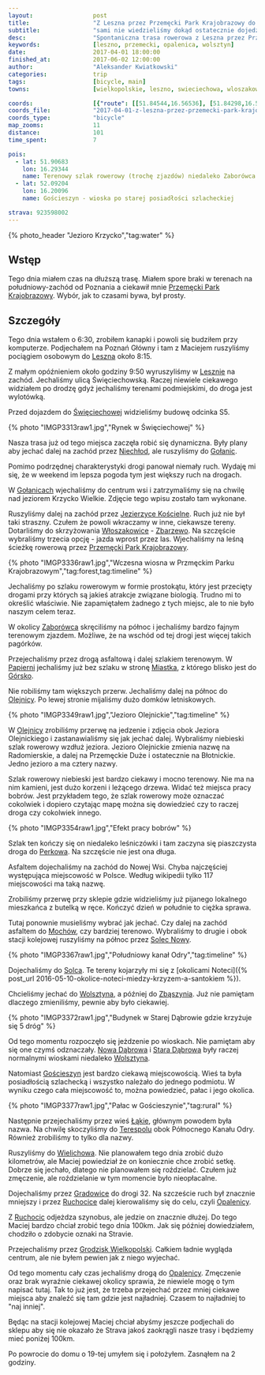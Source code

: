 ```yaml
---
layout:                 post
title:                  "Z Leszna przez Przemęcki Park Krajobrazowy do Opalenicy"
subtitle:               "sami nie wiedzieliśmy dokąd ostatecznie dojedziemy, pierwszy dzień lata tej wiosny"
desc:                   "Spontaniczna trasa rowerowa z Leszna przez Przemęcki Park Krajobrazowy. Nie wiedzieliśmy w jakim miejscu skończymy jazdę tego dnia."
keywords:               [leszno, przemecki, opalenica, wolsztyn]
date:                   2017-04-01 18:00:00
finished_at:            2017-06-02 12:00:00
author:                 "Aleksander Kwiatkowski"
categories:             trip
tags:                   [bicycle, main]
towns:                  [wielkopolskie, leszno, swieciechowa, wloszakowice, wijewo, przemet, wolsztyn, rakoniewice, wielichowo, grodzisk_wielkopolski, opalenica]

coords:                 [{"route": [[51.84544,16.56536], [51.84298,16.56524], [51.84791,16.54009], [51.85528,16.50198], [51.85522,16.49378], [51.87780,16.46117], [51.88509,16.44417], [51.88506,16.43859], [51.88265,16.43580], [51.89227,16.40224], [51.89142,16.39877], [51.89714,16.35976], [51.90498,16.29405], [51.91612,16.29392], [51.92015,16.28963], [51.93079,16.25727], [51.93933,16.25933], [51.95377,16.25423], [51.96166,16.25182], [51.96134,16.24646], [51.97247,16.24062], [51.97448,16.24680], [51.98111,16.24131], [51.98471,16.24753], [51.99129,16.25054], [52.00352,16.26075], [52.00838,16.25135], [52.01221,16.21517], [52.01459,16.21548], [52.01499,16.21256], [52.01950,16.21148], [52.02587,16.21912], [52.02912,16.21861], [52.02967,16.21586], [52.03271,16.21530], [52.03033,16.17041], [52.02814,16.15951], [52.04089,16.14428], [52.04868,16.14406], [52.05601,16.14964], [52.06113,16.16389], [52.06375,16.16127], [52.06865,16.17170], [52.07543,16.16887], [52.08155,16.17625], [52.09207,16.17677], [52.09289,16.19591], [52.09144,16.20488], [52.09629,16.20565], [52.10533,16.22749], [52.09732,16.22977], [52.09856,16.24333], [52.10343,16.24740], [52.09365,16.27663], [52.09025,16.28169], [52.08015,16.28706], [52.09046,16.28126], [52.09355,16.27693], [52.10633,16.30727], [52.11564,16.35156], [52.12560,16.35268], [52.13382,16.34898], [52.15162,16.32766], [52.15992,16.30598], [52.16555,16.31787], [52.17747,16.32873], [52.18526,16.33954], [52.21443,16.36426], [52.22521,16.36422], [52.22894,16.36469], [52.23415,16.36036], [52.24293,16.36504], [52.25462,16.37589], [52.27513,16.39134], [52.29067,16.40229], [52.30393,16.41005], [52.30815,16.41095], [52.31038,16.40653], [52.31004,16.40289]], "type": "bicycle"}]
coords_file:            "2017-04-01-z-leszna-przez-przemecki-park-krajobrazowy-do-opalenicy.json"
coords_type:            "bicycle"
map_zooms:              11
distance:               101
time_spent:             7

pois:
  - lat: 51.90683
    lon: 16.29344
    name: Terenowy szlak rowerowy (trochę zjazdów) niedaleko Zaborówca
  - lat: 52.09204
    lon: 16.20096
    name: Gościeszyn - wioska po starej posiadłości szlacheckiej

strava: 923598002
---
```


[wiki-leszno]: https://pl.wikipedia.org/wiki/Leszno
[wiki-swieciechowa]: https://pl.wikipedia.org/wiki/%C5%9Awi%C4%99ciechowa
[wiki-niechlod]: https://pl.wikipedia.org/wiki/Niech%C5%82%C3%B3d
[wiki-golanice]: https://pl.wikipedia.org/wiki/Go%C5%82anice
[wiki-jezierzyce-koscielne]: https://pl.wikipedia.org/wiki/Jezierzyce_Ko%C5%9Bcielne
[wiki-wloszakowice]: https://pl.wikipedia.org/wiki/W%C5%82oszakowice
[wiki-zbarzewo]: https://pl.wikipedia.org/wiki/Zbarzewo
[wiki-zaborowiec]: https://pl.wikipedia.org/wiki/Zabor%C3%B3wiec
[wiki-papiernia]: https://pl.wikipedia.org/wiki/Papiernia_(powiat_leszczy%C5%84ski)
[wiki-miastko]: https://pl.wikipedia.org/wiki/Miastko_(wojew%C3%B3dztwo_wielkopolskie)
[wiki-gorsko]: https://pl.wikipedia.org/wiki/G%C3%B3rsko_(wojew%C3%B3dztwo_wielkopolskie)
[wiki-olejnica]: https://pl.wikipedia.org/wiki/Olejnica
[wiki-perkowo]: https://pl.wikipedia.org/wiki/Perkowo_(wojew%C3%B3dztwo_wielkopolskie)
[wiki-mochy]: https://pl.wikipedia.org/wiki/Mochy
[wiki-solec-nowy]: https://pl.wikipedia.org/wiki/Solec_Nowy
[wiki-solec]: https://pl.wikipedia.org/wiki/Solec_(powiat_wolszty%C5%84ski)
[wiki-wolsztyn]: https://pl.wikipedia.org/wiki/Wolsztyn
[wiki-zbaszyn]: https://pl.wikipedia.org/wiki/Zb%C4%85szy%C5%84
[wiki-nowa-dabrowa]: https://pl.wikipedia.org/wiki/Nowa_D%C4%85browa_(powiat_wolszty%C5%84ski)
[wiki-stara-dabrowa]: https://pl.wikipedia.org/wiki/Stara_D%C4%85browa_(wie%C5%9B_w_powiecie_wolszty%C5%84skim)
[wiki-goscieszyn]: https://pl.wikipedia.org/wiki/Go%C5%9Bcieszyn_(wojew%C3%B3dztwo_wielkopolskie)
[wiki-lakie]: https://pl.wikipedia.org/wiki/%C5%81%C4%85kie_(powiat_grodziski)
[wiki-terespol]: https://pl.wikipedia.org/wiki/Terespol_(wojew%C3%B3dztwo_wielkopolskie)
[wiki-wielichowo]: https://pl.wikipedia.org/wiki/Wielichowo
[wiki-gradowice]: https://pl.wikipedia.org/wiki/Gradowice
[wiki-ruchocice]: https://pl.wikipedia.org/wiki/Ruchocice_(wie%C5%9B_w_wojew%C3%B3dztwie_wielkopolskim)
[wiki-opalenica]: https://pl.wikipedia.org/wiki/Opalenica
[wiki-grodzisk-wielkopolski]: https://pl.wikipedia.org/wiki/Grodzisk_Wielkopolski
[wiki-przemecki-park]: https://pl.wikipedia.org/wiki/Przem%C4%99cki_Park_Krajobrazowy

{% photo_header "Jezioro Krzycko","tag:water" %}

Wstęp
-----

Tego dnia miałem czas na dłuższą trasę. Miałem spore braki w terenach
na południowy-zachód od Poznania a ciekawił mnie
[Przemęcki Park Krajobrazowy][wiki-przemecki-park]. Wybór, jak to czasami bywa,
był prosty.

Szczegóły
---------

Tego dnia wstałem o 6:30, zrobiłem kanapki i powoli się budziłem przy komputerze.
Podjechałem na Poznań Główny i tam z Maciejem ruszyliśmy pociągiem osobowym
do [Leszna][wiki-leszno] około 8:15.

Z małym opóźnieniem około godziny
9:50 wyruszyliśmy w [Lesznie][wiki-leszno] na zachód.
Jechaliśmy ulicą Święciechowską. Raczej niewiele ciekawego widziałem po drodzę
gdyż jechaliśmy terenami podmiejskimi, do droga jest wylotówką.

Przed dojazdem do [Święciechowej][wiki-swieciechowa] widzieliśmy budowę odcinka
S5.

{% photo "IMGP3313raw1.jpg","Rynek w Święciechowej" %}

Nasza trasa już od tego miejsca zaczęła robić się dynamiczna. Były plany aby
jechać dalej na zachód przez [Niechłod][wiki-niechlod], ale ruszyliśmy
do [Gołanic][wiki-golanice].

Pomimo podrzędnej charakterystyki drogi panował niemały ruch. Wydaję mi się, że
w weekend im lepsza pogoda tym jest większy ruch na drogach.

W [Gołanicach][wiki-golanice] wjechaliśmy do centrum wsi i zatrzymaliśmy
się na chwilę nad jeziorem Krzycko Wielkie. Zdjęcie tego wpisu zostało
tam wykonane.

Ruszyliśmy dalej na zachód przez [Jezierzyce Kościelne][wiki-jezierzyce-koscielne].
Ruch już nie był taki straszny. Czułem że powoli wkraczamy w inne, ciekawsze
tereny. Dotarliśmy do skrzyżowania [Włoszakowice][wiki-wloszakowice] -
[Zbarzewo][wiki-zbarzewo]. Na szczęście wybraliśmy trzecia opcję -
jazda wprost przez las.
Wjechaliśmy na leśną ścieżkę rowerową przez
[Przemęcki Park Krajobrazowy][wiki-przemecki-park].

{% photo "IMGP3336raw1.jpg","Wczesna wiosna w Przmęckim Parku Krajobrazowym","tag:forest,tag:timeline" %}

Jechaliśmy po szlaku rowerowym w formie prostokątu, który jest przecięty
drogami przy których są jakieś atrakcje związane biologią. Trudno mi to
określić właściwie. Nie zapamiętałem
żadnego z tych miejsc, ale to nie było naszym celem teraz.

W okolicy [Zaborówca][wiki-zaborowiec] skręciliśmy na północ i jechaliśmy bardzo
fajnym terenowym zjazdem. Możliwe, że na wschód od tej drogi jest więcej takich
pagórków.

Przejechaliśmy przez drogą asfaltową i dalej szlakiem terenowym. W
[Papierni][wiki-papiernia] jechaliśmy już bez szlaku w stronę [Miastka][wiki-miastko],
z którego blisko jest do [Górsko][wiki-gorsko].

Nie robiliśmy tam większych przerw. Jechaliśmy dalej na północ do [Olejnicy][wiki-olejnica].
Po lewej stronie mijaliśmy dużo domków letniskowych.

{% photo "IMGP3349raw1.jpg","Jezioro Olejnickie","tag:timeline" %}

W [Olejnicy][wiki-olejnica] zrobiliśmy przerwę na jedzenie i zdjęcia obok
Jeziora Olejnickiego i zastanawialiśmy się jak jechać dalej. Wybraliśmy niebieski
szlak rowerowy wzdłuż jeziora. Jezioro Olejnickie zmienia nazwę na Radomierskie,
a dalej na Przemęckie Duże i ostatecznie na Błotnickie.
Jedno jezioro a ma cztery nazwy.

Szlak rowerowy niebieski jest bardzo ciekawy i mocno terenowy. Nie ma na nim kamieni,
jest dużo korzeni i leżącego drzewa. Widać też miejsca pracy bobrów.
Jest przykładem tego, że szlak rowerowy może oznaczać cokolwiek i dopiero czytając
mapę można się dowiedzieć czy to raczej droga czy cokolwiek innego.

{% photo "IMGP3354raw1.jpg","Efekt pracy bobrów" %}

Szlak ten kończy się on niedaleko leśniczówki i tam zaczyna się piaszczysta droga do
[Perkowa][wiki-perkowo]. Na szczęście nie jest ona długa.

Asfaltem dojechaliśmy na zachód do Nowej Wsi. Chyba najczęściej
występująca miejscowość w Polsce. Według wikipedii tylko 117 miejscowości
ma taką nazwę.

Zrobiliśmy przerwę przy sklepie gdzie widzieliśmy już pijanego
lokalnego mieszkańca z butelką w ręce. Kończyć dzień w południe
to ciężka sprawa.

Tutaj ponownie musieliśmy wybrać jak jechać. Czy dalej na zachód asfaltem
do [Mochów][wiki-mochy], czy bardziej terenowo. Wybraliśmy to drugie i obok
stacji kolejowej ruszyliśmy na północ przez [Solec Nowy][wiki-solec-nowy].

{% photo "IMGP3367raw1.jpg","Południowy kanał Odry","tag:timeline" %}

Dojechaliśmy do [Solca][wiki-solec]. Te tereny kojarzyły mi się z
[okolicami Noteci]({% post_url 2016-05-10-okolice-noteci-miedzy-krzyzem-a-santokiem %}).

Chcieliśmy jechać do [Wolsztyna][wiki-wolsztyn], a później do [Zbąszynia][wiki-zbaszyn].
Już nie pamiętam dlaczego zmieniliśmy, pewnie aby było ciekawiej.

{% photo "IMGP3372raw1.jpg","Budynek w Starej Dąbrowie gdzie krzyżuje się 5 dróg" %}

Od tego momentu rozpoczęło się jeżdzenie po wioskach. Nie pamiętam aby się
one czymś odznaczały. [Nowa Dąbrowa][wiki-nowa-dabrowa] i
[Stara Dąbrowa][wiki-stara-dabrowa] były raczej normalnymi wioskami
niedaleko [Wolsztyna][wiki-wolsztyn].

Natomiast [Gościeszyn][wiki-goscieszyn] jest bardzo ciekawą miejscowością.
Wieś ta była posiadłością szlachecką i wszystko należało do jednego
podmiotu. W wyniku czego cała miejscowość to, można powiedzieć, pałac i jego okolica.

{% photo "IMGP3377raw1.jpg","Pałac w Gościeszynie","tag:rural" %}

Następnie przejechaliśmy przez wieś [Łąkie][wiki-lakie], głównym powodem była
nazwa. Na chwilę skoczyliśmy do [Terespolu][wiki-terespol] obok Północnego Kanału
Odry. Również zrobiliśmy to tylko dla nazwy.

Ruszyliśmy do [Wielichowa][wiki-wielichowo]. Nie planowałem tego dnia zrobić
dużo kilometrów, ale Maciej powiedział że on koniecznie chce zrobić setkę.
Dobrze się jechało, dlatego
nie planowałem się roździelać. Czułem już zmęczenie, ale roździelanie
w tym momencie było nieopłacalne.

Dojechaliśmy przez [Gradowice][wiki-gradowice] do drogi 32. Na szczeście ruch
był znacznie mniejszy i przez [Ruchocice][wiki-ruchocice] dalej kierowaliśmy się
do celu, czyli [Opalenicy][wiki-opalenica].

Z [Ruchocic][wiki-ruchocice] odjeżdza szynobus, ale jedzie on znacznie dłużej.
Do tego Maciej bardzo chciał zrobić tego dnia 100km. Jak się później dowiedziałem,
chodziło o zdobycie oznaki na Stravie.

Przejechaliśmy przez [Grodzisk Wielkopolski][wiki-grodzisk-wielkopolski].
Całkiem ładnie wygląda centrum, ale nie byłem pewien jak z niego wyjechać.

Od tego momentu cały czas jechaliśmy drogą do [Opalenicy][wiki-opalenica].
Zmęczenie oraz brak wyraźnie ciekawej okolicy sprawia, że niewiele mogę
o tym napisać tutaj. Tak to już jest, że trzeba przejechać przez mniej
ciekawe miejsca aby znaleźć się tam gdzie jest najładniej.
Czasem to najładniej to "naj inniej".

Będąc na stacji kolejowej Maciej chciał abyśmy jeszcze podjechali do sklepu
aby się nie okazało że Strava jakoś zaokrągli nasze trasy
i będziemy mieć poniżej 100km.

Po powrocie do domu o 19-tej umyłem się i położyłem. Zasnąłem na 2 godziny.
